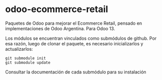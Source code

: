 # odoo-ecommerce-retail
Paquetes de Odoo para mejorar el Ecommerce Retail, pensado en implementaciones de Odoo Argentina. Para Odoo 13.

Los módulos se encuentran vinculados como submódulos de github. Por esa razón, luego de clonar el paquete, es necesario inicializarlos y actualizarlos:

```
git submodule init
git submodule update
```

Consultar la documentación de cada submódulo para su instalación
